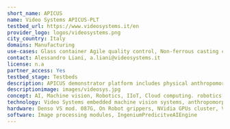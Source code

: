 ```yaml
---
short_name: APICUS
name: Video Systems APICUS-PLT
testbed_url: https://www.videosystems.it/en
provider_logo: logos/videosystems.png
city_country: Italy
domains: Manufacturing
use-cases: Glass container Agile quality control, Non-ferrous casting components quality control, mechanical parts surface quality control
contact: Alessandro Liani, a.liani@videosystems.it
license: n.a
partner_access: Yes
testbed_stage: Testbeds
description: APICUS demonstrator platform includes physical anthropomorphic robot equipped with a set of machine vision systems dedicated to quality control tasks. The demonstrator uses machine vision technologies powered by deep-learning engine to quality control task of components manipulated by the robot. The pilot demonstrates integration of edge and cloud technologies that uses IIoT to share information for complex Agile manufacturing scenarios simulation. The station is connected to Cloud-based AI learning system based on Docker technology and NVidia GPUs accelerations. Different pilots are ready to test on various manufacturing sectors (Hollow Glass, high precision mechanical, foundry, furniture, field of household appliances, automotive.
descriptionimage: images/videosys.jpg
concept: AI, Machine vision, Robotics, IIoT, Cloud computing. robotics, edge computing, embedded systems
technology: Video Systems embedded machine vision systems, anthropomorphic robot, GPUs cluster
hardware: Denso VS mod. 087G, On Robot grippers, NVidia GPUs cluster, Video Systems embedded vision devices, Video Systems stereo vision unit, photometric based surface quality control unit
software: Image processing modules, IngeniumPredicitveAIEngine
---
```


